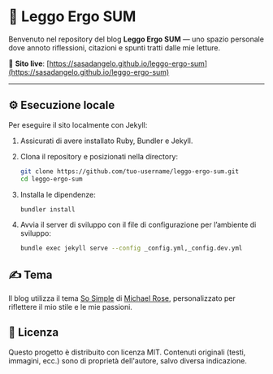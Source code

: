 # 📖 Leggo Ergo SUM

Benvenuto nel repository del blog **Leggo Ergo SUM** — uno spazio personale dove annoto riflessioni, citazioni e spunti tratti dalle mie letture.

🔗 **Sito live**: [https://sasadangelo.github.io/leggo-ergo-sum](https://sasadangelo.github.io/leggo-ergo-sum)

---

## ⚙️ Esecuzione locale

Per eseguire il sito localmente con Jekyll:

1. Assicurati di avere installato Ruby, Bundler e Jekyll.
2. Clona il repository e posizionati nella directory:

   ```bash
   git clone https://github.com/tuo-username/leggo-ergo-sum.git
   cd leggo-ergo-sum
   ```

3. Installa le dipendenze:

   ```bash
   bundler install
   ```

4. Avvia il server di sviluppo con il file di configurazione per l’ambiente di sviluppo:

   ```bash
   bundle exec jekyll serve --config _config.yml,_config.dev.yml
   ```

## ✍️ Tema

Il blog utilizza il tema [So Simple](https://github.com/mmistakes/so-simple-theme) di [Michael Rose](https://mademistakes.com/), personalizzato per riflettere il mio stile e le mie passioni.

## 📄 Licenza

Questo progetto è distribuito con licenza MIT.
Contenuti originali (testi, immagini, ecc.) sono di proprietà dell'autore, salvo diversa indicazione.
